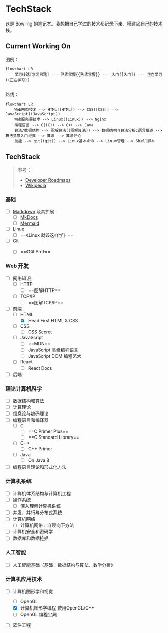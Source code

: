 # TechStack

这是 Bowling 的笔记本。我想把自己学过的技术都记录下来，搭建起自己的技术栈。

## Current Working On

图例：

```mermaid
flowchart LR
	学习线路[学习线路] --- 熟练掌握{{熟练掌握}} --- 入门([入门]) --- 正在学习((正在学习))
	
```

路线：

```mermaid
flowchart LR
	Web网页技术 --> HTML([HTML]) --> CSS([CSS]) --> JavaScript((JavaScript))
	Web服务器技术 --> Linux((Linux)) --> Nginx
	编程语言 --> C((C)) --> C++ --> Java
	算法/数据结构 --> 图解算法((图解算法)) --> 数据结构与算法分析C语言描述 --> 算法竞赛入门经典 --> 算法 --> 算法导论
	技能 --> git((git)) --> Linux基本命令 --> Linux管理 --> Shell脚本
```

## TechStack

> 参考：
>
> * [Developer Roadmaps](https://roadmap.sh/)
> * [Wikipedia](https://en.wikipedia.org/wiki/Computer_science)

### 基础

* [ ] [Markdown](Basic/Markdown.md) 及其扩展
    * [ ] [MkDocs](Basic/Markdown.md#MkDocs)
    * [ ] [Mermaid](Basic/Markdown.md#Mermaid)
* [ ] Linux
    * [ ] ==《Linux 就该这样学》==
* [ ] Git
    * [ ] ==《Git Pro》==


### Web 开发

* [ ] 网络知识
    * [ ] HTTP
      * [ ] ==图解HTTP==
    * [ ] TCP/IP
      * [ ] ==图解TCP/IP==

* [ ] 前端
    * [ ] HTML
        * [x] Head First HTML & CSS
    * [ ] CSS
        * [ ] CSS Secret
    * [ ] JavaScript
        * [ ] ==MDN==
        * [ ] JavaScript 高级编程语言
        * [ ] JavaScript DOM 编程艺术
    * [ ] React
        * [ ] React Docs
* [ ] 后端

### 理论计算机科学

* [ ] 数据结构和算法
* [ ] 计算理论
* [ ] 信息论与编码理论
* [ ] 编程语言和编译器
    * [ ] C
        * [ ] ==C Primer Plus==
        * [ ] ==C Standard Library==
    * [ ] C++
        * [ ] C++ Primer
    * [ ] Java
        * [ ] On Java 8
* [ ] 编程语言理论和形式化方法

### 计算机系统

* [ ] 计算机体系结构与计算机工程
* [ ] 操作系统
    * [ ] 深入理解计算机系统
* [ ] 并发、并行与分布式系统
* [ ] 计算机网络
    * [ ] 计算机网络：自顶向下方法
* [ ] 计算机安全和密码学
* [ ] 数据库和数据挖掘

### 人工智能

* [ ] 人工智能基础（基础：数据结构与算法、数学分析）

### 计算机应用技术

* [ ] 计算机图形学和视觉
    * [ ] OpenGL
    * [x] 计算机图形学编程 使用OpenGL/C++
    * [ ] OpenGL 编程宝典
* [ ] 软件工程

